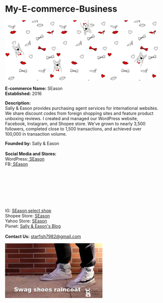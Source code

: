 # My-E-commerce-Business
![Background](https://github.com/starfish7982-crypto/My-E-commerce-Business/blob/main/Business%20Card%20-%20Stickers%20-%20QR%20code/Style1.png?raw=true)

<b>E-commerce Name:</b> SEason <br>
<b>Established:</b> 2016

<b>Description:</b><br>
Sally & Eason provides purchasing agent services for international websites. We share discount codes from foreign shopping sites and feature product unboxing reviews. I created and managed our WordPress website, Facebook, Instagram, and Shopee store. We’ve grown to nearly 3,500 followers, completed close to 1,500 transactions, and achieved over 100,000 in transaction volume.

<b>Founded by:</b> Sally & Eason
<br>
<br>
<b>Social Media and Stores:</b>
<br>
WordPress:<a target="_blank" href="https://slyesn.wordpress.com/"> SEason</a><br>
FB:<a target="_blank" href="https://www.facebook.com/sallyeason1988/"> SEason</a><br>
IG: <a target="_blank" rel="noopener" href="https://www.instagram.com/sallyeasontw/"><span class="screen-reader-text">SEason select shop</span><svg class="icon icon-instagram" aria-hidden="true" role="img"> <use href="#icon-instagram" xlink:href="#icon-instagram"></use> </svg></a><br>
Shopee Store: <a target="_blank" href="http://shopee.tw/veasonv">SEason</a><br>
Yahoo Store: <a target="_blank" href="https://tw.bid.yahoo.com/booth/%E8%8E%8E%E8%8E%89%E4%BC%8A%E6%A3%AE%E3%80%90S%E2%94%82E%E3%80%91store-Y6397687657?bfe=1">SEason</a><br>
Pixnet: <a target="_blank" href="http://starfish7982.pixnet.net/blog">Sally &amp; Eason's Blog</a><br>
<br>
<b>Contact Us:</b> <a target="_blank">starfish7982@gmail.com</a>


![View Video](https://github.com/starfish7982-crypto/My-E-commerce-Business/blob/main/Youtube.png?raw=true)
